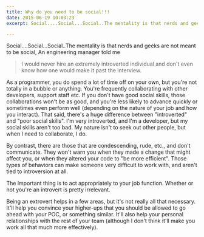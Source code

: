 ```yaml
---
title: Why do you need to be social!!!
date: 2015-06-19 10:03:23
excerpt: Social....Social...Social..The mentality is that nerds and geeks are not meant to be social, An engineering manager told me<br />

---
```


Social....Social...Social..The mentality is that nerds and geeks are not meant to be social, An engineering manager told me
<blockquote>I would never hire an extremely introverted individual and don't even know how one would make it past the interview.
</blockquote> 
As a programmer, you do spend a lot of time off on your own, but you're not totally in a bubble or anything.  You're frequently collaborating with other developers, support staff etc.  If you don't have good social skills, those collaborations won't be as good, and you're less likely to advance quickly or sometimes even perform well (depending on the nature of your job and how you interact).
That said, there's a huge difference between "introverted" and "poor social skills".  I'm very introverted, and I'm a developer, but my social skills aren't too bad.  My nature isn't to seek out other people, but when I need to collaborate, I do.

By contrast, there are those that are condescending, rude, etc., and don't communicate.  They won't warn you when they made a change that might affect you, or when they altered your code to "be more efficient".  Those types of behaviors can make someone very difficult to work with, and aren't tied to introversion at all.

The important thing is to act appropriately to your job function.  Whether or not you're an introvert is pretty irrelevant.

Being an extrovert helps in a few areas, but it's not really all that necessary.  It'll help you convince your higher-ups that you should be allowed to go ahead with your POC, or something similar.  It'll also help your personal relationships with the rest of your team (although I don't think it'll make you work all that much more effectively).